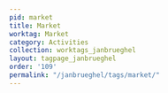 ```yaml
---
pid: market
title: Market
worktag: Market
category: Activities
collection: worktags_janbrueghel
layout: tagpage_janbrueghel
order: '109'
permalink: "/janbrueghel/tags/market/"
---
```

